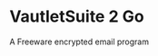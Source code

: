 [Title]: # (VautletSuite 2 Go)
[Difficulty]: # (Principiante)
[Order]: # (129)

# VautletSuite 2 Go

A Freeware encrypted email program